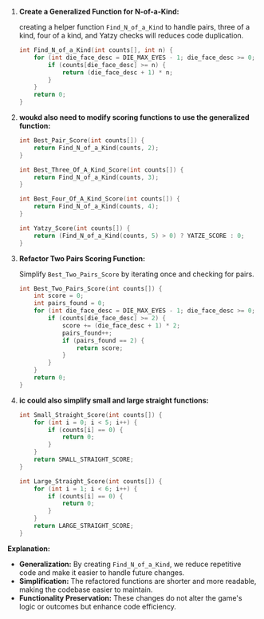 1. **Create a Generalized Function for N-of-a-Kind:**

    creating a  helper function `Find_N_of_a_Kind` to handle pairs, three of a kind, four of a kind, and Yatzy checks will reduces code duplication.

   ```c
   int Find_N_of_a_Kind(int counts[], int n) {
       for (int die_face_desc = DIE_MAX_EYES - 1; die_face_desc >= 0; die_face_desc--) {
           if (counts[die_face_desc] >= n) {
               return (die_face_desc + 1) * n;
           }
       }
       return 0;
   }
   ```

2. **woukd also need to modify scoring functions to use the generalized function:**

   ```c
   int Best_Pair_Score(int counts[]) {
       return Find_N_of_a_Kind(counts, 2);
   }

   int Best_Three_Of_A_Kind_Score(int counts[]) {
       return Find_N_of_a_Kind(counts, 3);
   }

   int Best_Four_Of_A_Kind_Score(int counts[]) {
       return Find_N_of_a_Kind(counts, 4);
   }

   int Yatzy_Score(int counts[]) {
       return (Find_N_of_a_Kind(counts, 5) > 0) ? YATZE_SCORE : 0;
   }
   ```

3. **Refactor Two Pairs Scoring Function:**

   Simplify `Best_Two_Pairs_Score` by iterating once and checking for pairs.

   ```c
   int Best_Two_Pairs_Score(int counts[]) {
       int score = 0;
       int pairs_found = 0;
       for (int die_face_desc = DIE_MAX_EYES - 1; die_face_desc >= 0; die_face_desc--) {
           if (counts[die_face_desc] >= 2) {
               score += (die_face_desc + 1) * 2;
               pairs_found++;
               if (pairs_found == 2) {
                   return score;
               }
           }
       }
       return 0;
   }
   ```

4. **ic could also simplify small and large straight functions:**

   ```c
   int Small_Straight_Score(int counts[]) {
       for (int i = 0; i < 5; i++) {
           if (counts[i] == 0) {
               return 0;
           }
       }
       return SMALL_STRAIGHT_SCORE;
   }

   int Large_Straight_Score(int counts[]) {
       for (int i = 1; i < 6; i++) {
           if (counts[i] == 0) {
               return 0;
           }
       }
       return LARGE_STRAIGHT_SCORE;
   }
   ```

**Explanation:**

- **Generalization:** By creating `Find_N_of_a_Kind`, we reduce repetitive code and make it easier to handle future changes.
- **Simplification:** The refactored functions are shorter and more readable, making the codebase easier to maintain.
- **Functionality Preservation:** These changes do not alter the game's logic or outcomes but enhance code efficiency.

